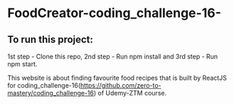 # FoodCreator-coding_challenge-16-

## To run this project:
1st step - Clone this repo,
2nd step - Run npm install and
3rd step - Run npm start.


This website is about finding favourite food recipes that is built by ReactJS for coding_challenge-16(https://github.com/zero-to-mastery/coding_challenge-16) of Udemy-ZTM course.
